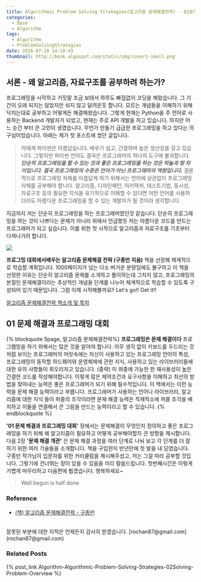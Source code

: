 ```yaml
---
title: Algorithmic Problem Solving Strategies(알고리즘 문제해결전략) - 01문제해결과 프로그래밍 대회
categories:
  - Base
  - Algorithm
tags:
  - Algorithm
  - ProblemSolvingStrategies
date: 2016-07-10 14:10:43
thumbnail: http://book.algospot.com/static/img/cover1-small.png
---
```

## 서론 - 왜 알고리즘, 자료구조를 공부하려 하는가?
프로그래밍을 시작하고 거짓말 조금 보태서 하루도 빠짐없이 코딩을 해왔습니다. 그 기간이 오래 되지는 않았지만 쉬지 않고 달려온듯 합니다. 모르는 개념들을 이해하기 위해 닥치는대로 공부하고 어떻게든 해결해왔습니다. 그렇게 현재는 Python을 주 언어로 사용하는 Backend 개발자가 되었고, 현재는 주로 API 개발을 하고 있습니다. 하지만 어느 순간 부터 큰 고민이 생겼습니다. 무언가 만들기 급급한 프로그래밍을 하고 있다는 의구심이었습니다. 아래는 제가 첫 포스트에 썼던 글입니다.

> 저에게 파이썬은 아름답습니다. 배우기 쉽고, 간결하며 높은 생산성을 갖고 있습니다. 그렇지만 파이썬 언어도 결국은 프로그래머의 하나의 도구에 불과합니다. __*단순히 프로그래밍을 할 수 있는 것과 좋은 프로그래밍을 하는 것은 하늘과 땅 차이입니다. 결국 프로그래밍의 수준은 언어가 아닌 프로그래머의 역량입니다.*__ 결론적으로 프로그래밍 자체를 아름답게 하기 위해서는 언어에 상관없이 프로그래밍 자체를 공부해야 합니다. 알고리즘, 디자인패턴, 아키텍처, 테스트기법, 동시성, 자료구조 등의 필요한 지식을 유기적으로 이해할 수 있다면 어떤 언어를 사용하더라도 아름다운 프로그래밍을 할 수 있는 개발자가 될 것이라 생각합니다.

지금까지 저는 단순히 프로그래밍을 하는 프로그래머였던것 같습니다. 단순히 프로그래밍을 하는 것이 나쁘다는 문제가 아니라 위에서 언급했듯 저는 아름다운 코드를 만드는 프로그래머가 되고 싶습니다. 이를 위한 첫 시작으로 알고리즘과 자료구조를 기초부터 다져나가려 합니다.

<img src="http://book.algospot.com/static/img/cover1-small.png">

**프로그밍 대회에서배우는 알고리즘 문제해결 전략 (구종만 지음)** 책을 선정해  체계적으로 학습할 계획입니다. 1000페이지가 넘는 다소 버거운 분량임에도 불구하고 이 책을 선정한 이유는 단순히 알고리즘 문제를 소개하고 풀이하는데 그치지 않고, 프로그래밍의 본질인 문제해결이라는 추상적인 개념을 단계를 나누어 체계적으로 학습할 수 있도록 구성되어 있기 때문입니다. 그럼 이제 시작해볼까요!! Let's go!! Get it!!

[알고리즘 문제해결전략 책소개 및 목차](http://book.naver.com/bookdb/book_detail.nhn?bid=7058764)


## 01 문제 해결과 프로그래밍 대회

{% blockquote 5page, 알고리즘 문제해결전략%}
 **프로그래밍은 문제 해결이다**
프로그램밍을 하기 위해서는 많은 것을 알아야 합니다. 아무 생각 없이 키보드를 두드리는 것처럼 보이는 프로그래머의 머릿속에는 자신이 사용하고 있는 프로그래밍 언어의 특성, 프로그래밍이 동작할 하드웨어와 운영체제에 관한 지식, 사용하고 있는 라이브러리들에 대한 유의 사항들이 회오리치고 있습니다. (중략) 이 와중에 가능한 한 재사용성이 높은 간결한 코드를 작성해야합니다.
이렇게 많은 제약조건과 요구사항을 이해하고 최선의 방법을 찾아내는 능력은 좋은 프로그래머가 되기 위해 필수적입니다. 이 책에서는 이런 능력을 문제 해결 능력이라고 부릅니다. 프로그래머가 사용하는 언어나 라이브러리, 알고리즘에 대한 지식 들이 퍼즐의 조각이라면 문제 해결 능력은 적재적소에 퍼즐 조각을 배치하고 이들을 연결해서 큰 그림을 만드는 능력이라고 할 수 있습니다.
{% endblockquote %}

**'01 문제 해결과 프로그래밍 대회'** 장에서는 문제해결이 무엇인지 정의하고 좋은 프로그래밍을 하기 위해 왜 알고리즘이 필요하고 어떻게 공부해야할지 큰 방향을 제시합니다. 다음 2장 **'문제 해결 개관'** 은 문제 해결 과정을 여러 단계로 나눠 보고 각 단계를 더 잘하기 위한 여러 기술들을 소개합니다. 책을 구입한지 반년만에 첫 발을 내 딛였습니다. 구종만 작가님이 입문자를 위한 커리큘럼을 제시해주셨고, 저는 그걸 따라 공부할 것입니다. 그렇기에 건너뛰는 장이 있을 수 있음을 미리 말씀드립니다. 첫번째시간은 이렇게 가볍게 마무리하고 다음편에 뵙겠습니다. 행복하세요~

>Well begun is half done


### Reference

* [(책) 알고리즘 문제해결전략 - 구종만](http://book.naver.com/bookdb/book_detail.nhn?bid=7058764)

<br/>
잘못된 부분에 대한 지적은 언제든지 감사히 받겠습니다.
[rochan87@gmail.com](rochan87@gmail.com)


### Related Posts
{% post_link Algorithm-Algorithmic-Problem-Solving-Strategies-02Solving-Problem-Overview %}
